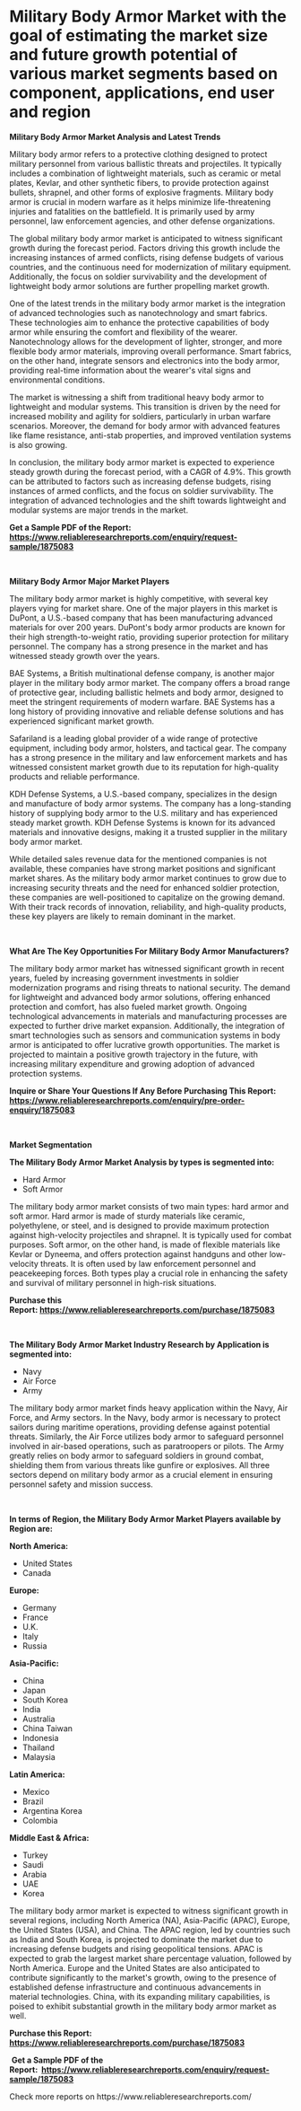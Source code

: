 <p><h1>Military Body Armor Market with the goal of estimating the market size and future growth potential of various market segments based on component, applications, end user and region</h1></p><p><strong>Military Body Armor Market Analysis and Latest Trends</strong></p>
<p><p>Military body armor refers to a protective clothing designed to protect military personnel from various ballistic threats and projectiles. It typically includes a combination of lightweight materials, such as ceramic or metal plates, Kevlar, and other synthetic fibers, to provide protection against bullets, shrapnel, and other forms of explosive fragments. Military body armor is crucial in modern warfare as it helps minimize life-threatening injuries and fatalities on the battlefield. It is primarily used by army personnel, law enforcement agencies, and other defense organizations.</p><p>The global military body armor market is anticipated to witness significant growth during the forecast period. Factors driving this growth include the increasing instances of armed conflicts, rising defense budgets of various countries, and the continuous need for modernization of military equipment. Additionally, the focus on soldier survivability and the development of lightweight body armor solutions are further propelling market growth.</p><p>One of the latest trends in the military body armor market is the integration of advanced technologies such as nanotechnology and smart fabrics. These technologies aim to enhance the protective capabilities of body armor while ensuring the comfort and flexibility of the wearer. Nanotechnology allows for the development of lighter, stronger, and more flexible body armor materials, improving overall performance. Smart fabrics, on the other hand, integrate sensors and electronics into the body armor, providing real-time information about the wearer's vital signs and environmental conditions.</p><p>The market is witnessing a shift from traditional heavy body armor to lightweight and modular systems. This transition is driven by the need for increased mobility and agility for soldiers, particularly in urban warfare scenarios. Moreover, the demand for body armor with advanced features like flame resistance, anti-stab properties, and improved ventilation systems is also growing.</p><p>In conclusion, the military body armor market is expected to experience steady growth during the forecast period, with a CAGR of 4.9%. This growth can be attributed to factors such as increasing defense budgets, rising instances of armed conflicts, and the focus on soldier survivability. The integration of advanced technologies and the shift towards lightweight and modular systems are major trends in the market.</p></p>
<p><strong>Get a Sample PDF of the Report:&nbsp; <a href="https://www.reliableresearchreports.com/enquiry/request-sample/1875083">https://www.reliableresearchreports.com/enquiry/request-sample/1875083</a></strong></p>
<p>&nbsp;</p>
<p><strong>Military Body Armor Major Market Players</strong></p>
<p><p>The military body armor market is highly competitive, with several key players vying for market share. One of the major players in this market is DuPont, a U.S.-based company that has been manufacturing advanced materials for over 200 years. DuPont's body armor products are known for their high strength-to-weight ratio, providing superior protection for military personnel. The company has a strong presence in the market and has witnessed steady growth over the years.</p><p>BAE Systems, a British multinational defense company, is another major player in the military body armor market. The company offers a broad range of protective gear, including ballistic helmets and body armor, designed to meet the stringent requirements of modern warfare. BAE Systems has a long history of providing innovative and reliable defense solutions and has experienced significant market growth.</p><p>Safariland is a leading global provider of a wide range of protective equipment, including body armor, holsters, and tactical gear. The company has a strong presence in the military and law enforcement markets and has witnessed consistent market growth due to its reputation for high-quality products and reliable performance.</p><p>KDH Defense Systems, a U.S.-based company, specializes in the design and manufacture of body armor systems. The company has a long-standing history of supplying body armor to the U.S. military and has experienced steady market growth. KDH Defense Systems is known for its advanced materials and innovative designs, making it a trusted supplier in the military body armor market.</p><p>While detailed sales revenue data for the mentioned companies is not available, these companies have strong market positions and significant market shares. As the military body armor market continues to grow due to increasing security threats and the need for enhanced soldier protection, these companies are well-positioned to capitalize on the growing demand. With their track records of innovation, reliability, and high-quality products, these key players are likely to remain dominant in the market.</p></p>
<p>&nbsp;</p>
<p><strong>What Are The Key Opportunities For Military Body Armor Manufacturers?</strong></p>
<p><p>The military body armor market has witnessed significant growth in recent years, fueled by increasing government investments in soldier modernization programs and rising threats to national security. The demand for lightweight and advanced body armor solutions, offering enhanced protection and comfort, has also fueled market growth. Ongoing technological advancements in materials and manufacturing processes are expected to further drive market expansion. Additionally, the integration of smart technologies such as sensors and communication systems in body armor is anticipated to offer lucrative growth opportunities. The market is projected to maintain a positive growth trajectory in the future, with increasing military expenditure and growing adoption of advanced protection systems.</p></p>
<p><strong>Inquire or Share Your Questions If Any Before Purchasing This Report: <a href="https://www.reliableresearchreports.com/enquiry/pre-order-enquiry/1875083">https://www.reliableresearchreports.com/enquiry/pre-order-enquiry/1875083</a></strong></p>
<p>&nbsp;</p>
<p><strong>Market Segmentation</strong></p>
<p><strong>The Military Body Armor Market Analysis by types is segmented into:</strong></p>
<p><ul><li>Hard Armor</li><li>Soft Armor</li></ul></p>
<p><p>The military body armor market consists of two main types: hard armor and soft armor. Hard armor is made of sturdy materials like ceramic, polyethylene, or steel, and is designed to provide maximum protection against high-velocity projectiles and shrapnel. It is typically used for combat purposes. Soft armor, on the other hand, is made of flexible materials like Kevlar or Dyneema, and offers protection against handguns and other low-velocity threats. It is often used by law enforcement personnel and peacekeeping forces. Both types play a crucial role in enhancing the safety and survival of military personnel in high-risk situations.</p></p>
<p><strong>Purchase this Report:&nbsp;<a href="https://www.reliableresearchreports.com/purchase/1875083">https://www.reliableresearchreports.com/purchase/1875083</a></strong></p>
<p>&nbsp;</p>
<p><strong>The Military Body Armor Market Industry Research by Application is segmented into:</strong></p>
<p><ul><li>Navy</li><li>Air Force</li><li>Army</li></ul></p>
<p><p>The military body armor market finds heavy application within the Navy, Air Force, and Army sectors. In the Navy, body armor is necessary to protect sailors during maritime operations, providing defense against potential threats. Similarly, the Air Force utilizes body armor to safeguard personnel involved in air-based operations, such as paratroopers or pilots. The Army greatly relies on body armor to safeguard soldiers in ground combat, shielding them from various threats like gunfire or explosives. All three sectors depend on military body armor as a crucial element in ensuring personnel safety and mission success.</p></p>
<p>&nbsp;</p>
<p><strong>In terms of Region, the Military Body Armor Market Players available by Region are:</strong></p>
<p>
    <p> <strong> North America: </strong>
        <ul>
            <li>United States</li>
            <li>Canada</li>
        </ul>
        </p> 
    <p> <strong> Europe: </strong>
        <ul>
            <li>Germany</li>
            <li>France</li>
            <li>U.K.</li>
            <li>Italy</li>
            <li>Russia</li>
        </ul>
        </p> 
    <p> <strong> Asia-Pacific: </strong>
        <ul>
            <li>China</li>
            <li>Japan</li>
            <li>South Korea</li>
            <li>India</li>
            <li>Australia</li>
            <li>China Taiwan</li>
            <li>Indonesia</li>
            <li>Thailand</li>
            <li>Malaysia</li>
        </ul>
        </p> 
    <p> <strong> Latin America: </strong>
        <ul>
            <li>Mexico</li>
            <li>Brazil</li>
            <li>Argentina Korea</li>
            <li>Colombia</li>
        </ul>
        </p> 
    <p> <strong> Middle East & Africa: </strong>
        <ul>
            <li>Turkey</li>
            <li>Saudi</li>
            <li>Arabia</li>
            <li>UAE</li>
            <li>Korea</li>
        </ul>
    </p>
    </p>
<p><p>The military body armor market is expected to witness significant growth in several regions, including North America (NA), Asia-Pacific (APAC), Europe, the United States (USA), and China. The APAC region, led by countries such as India and South Korea, is projected to dominate the market due to increasing defense budgets and rising geopolitical tensions. APAC is expected to grab the largest market share percentage valuation, followed by North America. Europe and the United States are also anticipated to contribute significantly to the market's growth, owing to the presence of established defense infrastructure and continuous advancements in material technologies. China, with its expanding military capabilities, is poised to exhibit substantial growth in the military body armor market as well.</p></p>
<p><strong>Purchase this Report: <a href="https://www.reliableresearchreports.com/purchase/1875083">https://www.reliableresearchreports.com/purchase/1875083</a></strong></p>
<p>&nbsp;<strong>Get a Sample PDF of the Report:&nbsp;&nbsp;<a href="https://www.reliableresearchreports.com/enquiry/request-sample/1875083">https://www.reliableresearchreports.com/enquiry/request-sample/1875083</a></strong></p>
<p><strong></strong></p>
<p>Check more reports on https://www.reliableresearchreports.com/</p>